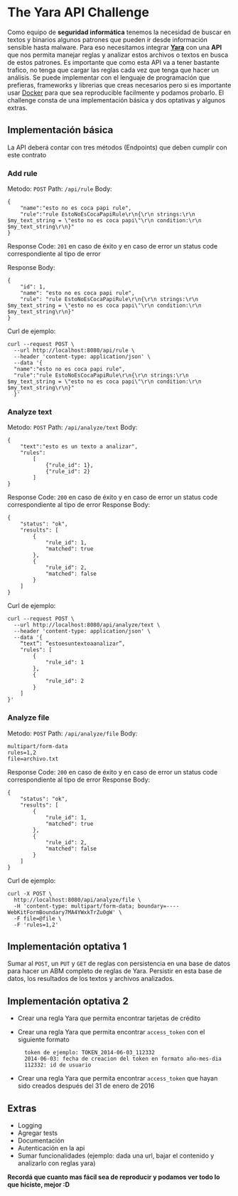 # The Yara API Challenge

Como equipo de **seguridad informática** tenemos la necesidad de buscar en textos y binarios algunos patrones que pueden ir desde información sensible hasta malware. Para eso necesitamos integrar **[Yara](http://virustotal.github.io/yara/)** con una **API** que nos permita manejar reglas y analizar estos archivos o textos en busca de estos patrones.
Es importante que como esta API va a tener bastante trafico, no tenga que cargar las reglas cada vez que tenga que hacer un análisis.
Se puede implementar con el lenguaje de programación que prefieras, frameworks y librerias que creas necesarios pero si es importante usar [Docker](https://www.docker.com/) para que sea reproducible facilmente y podamos probarlo.
El challenge consta de una implementación básica y dos optativas y algunos extras.


## Implementación básica

La API deberá contar con tres métodos (Endpoints) que deben cumplir con este contrato

### Add rule
Metodo: `POST`
Path: `/api/rule`
Body:

    {
	    "name":"esto no es coca papi rule",
	    "rule":"rule EstoNoEsCocaPapiRule\r\n{\r\n strings:\r\n $my_text_string = \"esto no es coca papi\"\r\n condition:\r\n $my_text_string\r\n}"
    }

Response Code: `201` en caso de éxito y en caso de error un status code correspondiente al tipo de error

Response Body:

    {
	    "id": 1,
	    "name": "esto no es coca papi rule",
	    "rule": "rule EstoNoEsCocaPapiRule\r\n{\r\n strings:\r\n $my_text_string = \"esto no es coca papi\"\r\n condition:\r\n $my_text_string\r\n}"
    }
   
Curl de ejemplo:
   
    curl --request POST \
      --url http://localhost:8080/api/rule \
      --header 'content-type: application/json' \
      --data '{
      "name":"esto no es coca papi rule",
      "rule":"rule EstoNoEsCocaPapiRule\r\n{\r\n strings:\r\n $my_text_string = \"esto no es coca papi\"\r\n condition:\r\n   $my_text_string\r\n}"
      }'

  ### Analyze text
Metodo: `POST`
Path: `/api/analyze/text`
Body:

    {
	    "text":"esto es un texto a analizar",
	    "rules": 
		    [
			    {"rule_id": 1},
			    {"rule_id": 2}
		    ]
    }
 Response Code: `200` en caso de éxito y en caso de error un status code correspondiente al tipo de error
 Response Body:

    {
		"status": "ok",
		"results": [
			{
				"rule_id": 1,
				"matched": true
			},
			{
				"rule_id": 2,
				"matched": false
		    }
		]
	}

   Curl de ejemplo:   

    curl --request POST \
      --url http://localhost:8080/api/analyze/text \
      --header 'content-type: application/json' \
      --data '{
    	“text”: ”estoesuntextoaanalizar”,
    	"rules": [
    		{
    			"rule_id": 1
    		},
    		{
    			"rule_id": 2
    		}
    	]
    }'

### Analyze file
Metodo: `POST`
Path: `/api/analyze/file`
Body:  

    multipart/form-data
    rules=1,2
    file=archivo.txt

 Response Code: `200` en caso de éxito y en caso de error un status code correspondiente al tipo de error
 Response Body:

    {
		"status": "ok",
		"results": [
			{
				"rule_id": 1,
				"matched": true
			},
			{
				"rule_id": 2,
				"matched": false
			}
		]
	}

Curl de ejemplo:

    curl -X POST \
      http://localhost:8080/api/analyze/file \
      -H 'content-type: multipart/form-data; boundary=----WebKitFormBoundary7MA4YWxkTrZu0gW' \
      -F file=@file \
      -F 'rules=1,2'

## Implementación optativa 1
Sumar al `POST`, un `PUT` y `GET` de reglas con persistencia en una base de datos para hacer un ABM completo de reglas de Yara.
Persistir en esta base de datos, los resultados de los textos y archivos analizados.

## Implementación optativa 2
- Crear una regla Yara que permita encontrar tarjetas de crédito
- Crear una regla Yara que permita encontrar `access_token` con el siguiente formato

        token de ejemplo: TOKEN_2014-06-03_112332
        2014-06-03: fecha de creacion del token en formato año-mes-dia
        112332: id de usuario

- Crear una regla Yara que permita encontrar `access_token` que hayan sido creados después del 31 de enero de 2016

## Extras
- Logging
- Agregar tests
- Documentación
- Autenticación en la api
- Sumar funcionalidades (ejemplo: dada una url, bajar el contenido y analizarlo con reglas yara)

**Recordá que cuanto mas fácil sea de reproducir y podamos ver todo lo que hiciste, mejor :D**

